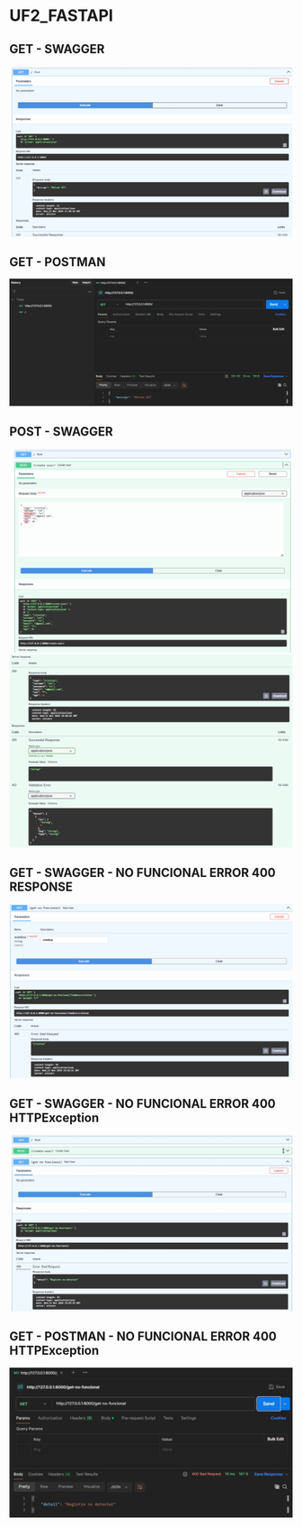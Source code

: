 # UF2_FASTAPI

## GET - SWAGGER 

<img src="./Activitat_8/readme_img/get_swagger.jpg"/>


## GET - POSTMAN

<img src="./Activitat_8/readme_img/get_postman.png"/>


## POST - SWAGGER 

<img src="./Activitat_8/readme_img/post1.png"/>
<img src="./Activitat_8/readme_img/post2.png"/>



<br>

## GET - SWAGGER - NO FUNCIONAL ERROR 400 RESPONSE

<img src="./Activitat_8/readme_img/get_noFuncional_response.png"/>




<br>

## GET - SWAGGER - NO FUNCIONAL ERROR 400 HTTPException

<img src="./Activitat_8/readme_img/get_noFuncional_ HTTPException1.jpg"/>

## GET - POSTMAN - NO FUNCIONAL ERROR 400 HTTPException

<img src="./Activitat_8/readme_img/get_noFuncional_ HTTPException2.jpg"/>

